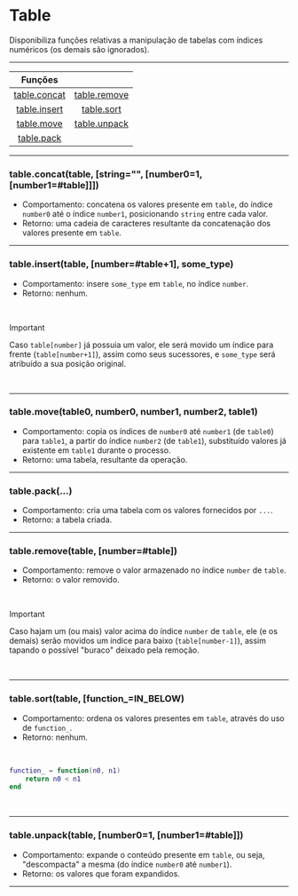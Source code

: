# Table

Disponibiliza funções relativas a manipulação de tabelas com índices numéricos (os demais são ignorados).

<hr>

|Funções||
|:-:|:-:|
|<a href="#1">table.concat</a>|<a href="#5">table.remove</a>|
|<a href="#2">table.insert</a>|<a href="#6">table.sort</a>  |
|<a href="#3">table.move</a>  |<a href="#7">table.unpack</a>|
|<a href="#4">table.pack</a>  ||

<hr>

<h3 id="1">table.concat(table, [string="", [number0=1, [number1=#table]]])</h3>

* Comportamento: concatena os valores presente em `table`, do índice `number0` até o índice `number1`, posicionando `string` entre cada valor.
* Retorno: uma cadeia de caracteres resultante da concatenação dos valores presente em `table`.

<hr>

<h3 id="2">table.insert(table, [number=#table+1], some_type)</h3>

* Comportamento: insere `some_type` em `table`, no índice `number`.
* Retorno: nenhum.

<br>

> [!IMPORTANT]
> Caso `table[number]` já possuia um valor, ele será movido um índice para frente (`table[number+1]`), assim como seus sucessores, e `some_type` será atribuído a sua posição original.

<br>

<hr>

<h3 id="3">table.move(table0, number0, number1, number2, table1)</h3>

* Comportamento: copia os índices de `number0` até `number1` (de `table0`) para `table1`, a partir do índice `number2` (de `table1`), substituído valores já existente em `table1` durante o processo.
* Retorno: uma tabela, resultante da operação.

<hr>

<h3 id="4">table.pack(...)</h3>

* Comportamento: cria uma tabela com os valores fornecidos por `...`.
* Retorno: a tabela criada.

<hr>

<h3 id="5">table.remove(table, [number=#table])</h3>

* Comportamento: remove o valor armazenado no índice `number` de `table`.
* Retorno: o valor removido.

<br>

> [!IMPORTANT]
> Caso hajam um (ou mais) valor acima do índice `number` de `table`, ele (e os demais) serão movidos um índice para baixo (`table[number-1]`), assim tapando o possível "buraco" deixado pela remoção.

<br>

<hr>

<h3 id="6">table.sort(table, [function_=IN_BELOW)</h3>

* Comportamento: ordena os valores presentes em `table`, através do uso de `function_`.
* Retorno: nenhum.

<br>

``` lua
function_ = function(n0, n1)
	return n0 < n1
end
```

<br>

<hr>

<h3 id="7">table.unpack(table, [number0=1, [number1=#table]])</h3>

* Comportamento: expande o conteúdo presente em `table`, ou seja, "descompacta" a mesma (do índice `number0` até `number1`).
* Retorno: os valores que foram expandidos.

<hr>
